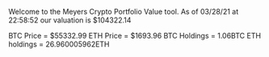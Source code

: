 Welcome to the Meyers Crypto Portfolio Value tool. 
As of 03/28/21 at 22:58:52 our valuation is $104322.14 

BTC Price = $55332.99
 ETH Price = $1693.96
BTC Holdings = 1.06BTC
 ETH holdings = 26.960005962ETH 

